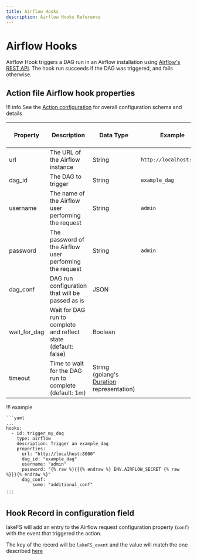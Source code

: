 ```yaml
---
title: Airflow Hooks
description: Airflow Hooks Reference
---
```


# Airflow Hooks

Airflow Hook triggers a DAG run in an Airflow installation using [Airflow's REST API](https://airflow.apache.org/docs/apache-airflow/stable/stable-rest-api-ref.html#operation/post_dag_run).
The hook run succeeds if the DAG was triggered, and fails otherwise.

## Action file Airflow hook properties

!!! info
    See the [Action configuration](./index.md#action-files) for overall configuration schema and details

| Property      | Description                                                     | Data Type                                                                                 | Example                 | Required | Environment Variables Supported |
|---------------|-----------------------------------------------------------------|-------------------------------------------------------------------------------------------|-------------------------|----------|------------------|
| url           | The URL of the Airflow instance                                 | String                                                                                    | `http://localhost:8080` | yes      | no               |
| dag_id        | The DAG to trigger                                              | String                                                                                    | `example_dag`           | yes      | no               |
| username      | The name of the Airflow user performing the request             | String                                                                                    | `admin`                 | yes      | no               |
| password      | The password of the Airflow user performing the request         | String                                                                                    | `admin`                 | yes      | yes              |
| dag_conf      | DAG run configuration that will be passed as is                 | JSON                                                                                      |                         | no       | no               |
| wait_for_dag  | Wait for DAG run to complete and reflect state (default: false) | Boolean                                                                                   |                         | no       | no               |
| timeout       | Time to wait for the DAG run to complete (default: 1m)          | String (golang's [Duration](https://golang.org/pkg/time/#Duration.String) representation) |                         | no       | no               |

!!! example

    ```yaml
    ...
    hooks:
      - id: trigger_my_dag
        type: airflow
        description: Trigger an example_dag
        properties:
          url: "http://localhost:8000"
          dag_id: "example_dag"
          username: "admin"
          password: "{% raw %}{{{% endraw %} ENV.AIRFLOW_SECRET {% raw %}}}{% endraw %}"
          dag_conf:
              some: "additional_conf"
    ...
    ```

## Hook Record in configuration field

lakeFS will add an entry to the Airflow request configuration property (`conf`) with the event that triggered the action.

The key of the record will be `lakeFS_event` and the value will match the one described [here](./webhooks.md#request-body-schema)
